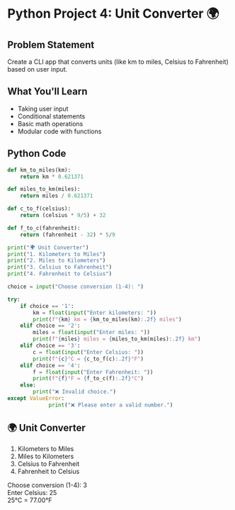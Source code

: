 # Python Project 4: Unit Converter 🌍  

## Problem Statement  
Create a CLI app that converts units (like km to miles, Celsius to Fahrenheit) based on user input.  

## What You'll Learn  
- Taking user input  
- Conditional statements  
- Basic math operations  
- Modular code with functions  

## Python Code  
```python
def km_to_miles(km):
    return km * 0.621371

def miles_to_km(miles):
    return miles / 0.621371

def c_to_f(celsius):
    return (celsius * 9/5) + 32

def f_to_c(fahrenheit):
    return (fahrenheit - 32) * 5/9

print("🌍 Unit Converter")
print("1. Kilometers to Miles")
print("2. Miles to Kilometers")
print("3. Celsius to Fahrenheit")
print("4. Fahrenheit to Celsius")

choice = input("Choose conversion (1-4): ")

try:
    if choice == '1':
        km = float(input("Enter kilometers: "))
        print(f"{km} km = {km_to_miles(km):.2f} miles")
    elif choice == '2':
        miles = float(input("Enter miles: "))
        print(f"{miles} miles = {miles_to_km(miles):.2f} km")
    elif choice == '3':
        c = float(input("Enter Celsius: "))
        print(f"{c}°C = {c_to_f(c):.2f}°F")
    elif choice == '4':
        f = float(input("Enter Fahrenheit: "))
        print(f"{f}°F = {f_to_c(f):.2f}°C")
    else:
        print("❌ Invalid choice.")
except ValueError:
             print("❌ Please enter a valid number.")
```
## 🌍 Unit Converter
1. Kilometers to Miles
2. Miles to Kilometers
3. Celsius to Fahrenheit
4. Fahrenheit to Celsius

Choose conversion (1-4): 3  
Enter Celsius: 25  
25°C = 77.00°F
